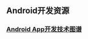 ## Android开发资源

### [Android App开发技术图谱](https://github.com/mingjunli/AndroidDevResources/wiki/Android-App%E5%BC%80%E5%8F%91%E6%8A%80%E8%83%BD%E5%9B%BE%E8%B0%B1)


